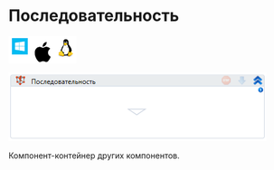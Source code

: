 # Последовательность

![](../../../resources/activities/basic/logic/image-100-1-1-1-1-1-1-1-2-358.png)

![](../../../resources/activities/basic/logic/image-213.png)

Компонент-контейнер других компонентов.
